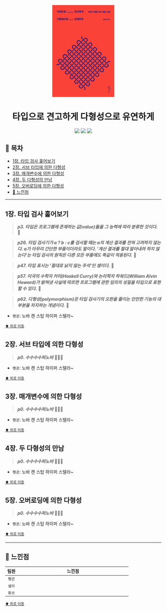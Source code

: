 <div align="center">
  <a href="https://product.kyobobook.co.kr/detail/S000210397750">
      <img src="./img/thumbnail.png" alt="Logo" width="200">
  </a>
  <h1>타입으로 견고하게 다형성으로 유연하게</h1>
  <div>
    <img src="https://img.shields.io/badge/%EC%A0%80%EC%9E%90-홍재민-e76f51?style=for-the-badge"/>
    <img src="https://img.shields.io/badge/%EC%B6%9C%ED%8C%90%EC%82%AC-인사이트-faa307?style=for-the-badge"/>
    <img src="https://img.shields.io/badge/%EA%B8%B0%EA%B0%84-2024.06.10%20~%20-52b788?style=for-the-badge"/>
  </div>
</div>

## 📝 목차

- [1장. 타입 검사 훑어보기](#1장-타입-검사-훑어보기)
- [2장. 서브 타입에 의한 다형성](#2장-서브-타입에-의한-다형성)
- [3장. 매개변수에 의한 다형성](#3장-매개변수에-의한-다형성)
- [4장. 두 다형성의 만남](#4장-두-다형성의-만남)
- [5장. 오버로딩에 의한 다형성](#5장-오버로딩에-의한-다형성)
- [💬 느낀점](#-느낀점)

---

## 1장. 타입 검사 훑어보기

> <strong><i>p3. 타입은 프로그램에 존재하는 값(value)들을 그 능력에 따라 분류한 것이다.</strong></i> 🌵

> <strong><i>p26. 타입 검사기가 a ? b : c를 검사할 때는 a의 계산 결과를 전혀 고려하지 않는다. a가 아무리 간단한 부품이더라도 말이다. '계산 결과를 절대 알아내려 하지 않는다'는 타입 검사의 원칙은 다른 모든 부품에도 똑같이 적용된다.</strong></i> 🌵

> <strong><i>p47. 타입 표시는 '절대로 낡지 않는 주석'인 셈이다.</strong></i> 🌵

> <strong><i>p57. 미국의 수학자 커리(Haskell Curry)와 논리학자 하워드(William Alvin Howard)가 밝혀낸 사실에 따르면 프로그램에 관한 임의의 성질을 타입으로 표현할 수 있다.</strong></i> 🌵

> <strong><i>p62. 다형성(polymorphism)은 타입 검사기의 오판을 줄이는 안전한 기능의 대부분을 차지하는 개념이다.</strong></i> 🌵

- `펭귄`: 노바 캔 스탑 하이퍼 스텔라~

<sup><a href="#-목차">⬆️ 위로 이동</a></sup>

## 2장. 서브 타입에 의한 다형성

> <strong><i>p0. 수수수수퍼노바</strong></i> 🐧🍋🌵

- `펭귄`: 노바 캔 스탑 하이퍼 스텔라~

<sup><a href="#-목차">⬆️ 위로 이동</a></sup>

## 3장. 매개변수에 의한 다형성

> <strong><i>p0. 수수수수퍼노바</strong></i> 🐧🍋🌵

- `펭귄`: 노바 캔 스탑 하이퍼 스텔라~

<sup><a href="#-목차">⬆️ 위로 이동</a></sup>

## 4장. 두 다형성의 만남

> <strong><i>p0. 수수수수퍼노바</strong></i> 🐧🍋🌵

- `펭귄`: 노바 캔 스탑 하이퍼 스텔라~

<sup><a href="#-목차">⬆️ 위로 이동</a></sup>

## 5장. 오버로딩에 의한 다형성

> <strong><i>p0. 수수수수퍼노바</strong></i> 🐧🍋🌵

- `펭귄`: 노바 캔 스탑 하이퍼 스텔라~

<sup><a href="#-목차">⬆️ 위로 이동</a></sup>

---

## 💬 느낀점

<table>
  <thead>
    <tr>
      <th width='10%'>팀원</th>
      <th width='90%'>느낀점</th>
    </tr>
  </thead>
  <tbody>
    <tr>
      <td align='center'><code>펭귄</code></td>
      <td></td>
    </tr>
    <tr>
      <td align='center'><code>샐리</code></td>
      <td></td>
    </tr>
    <tr>
      <td align='center'><code>튜브</code></td>
      <td></td>
    </tr>
  </tbody>
</table>

<sup><a href="#-목차">⬆️ 위로 이동</a></sup>
